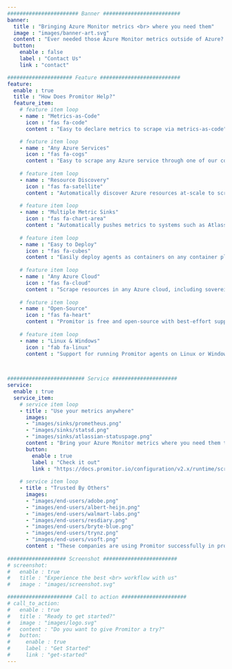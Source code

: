 ```yaml
---
####################### Banner #########################
banner:
  title : "Bringing Azure Monitor metrics <br> where you need them"
  image : "images/banner-art.svg"
  content : "Ever needed those Azure Monitor metrics outside of Azure? We are here to help."
  button:
    enable : false
    label : "Contact Us"
    link : "contact"

##################### Feature ##########################
feature:
  enable : true
  title : "How Does Promitor Help?"
  feature_item:
    # feature item loop
    - name : "Metrics-as-Code"
      icon : "fas fa-code"
      content : "Easy to declare metrics to scrape via metrics-as-code"

    # feature item loop
    - name : "Any Azure Services"
      icon : "fas fa-cogs"
      content : "Easy to scrape any Azure service through one of our convenient scrapers or our Generic scraper."
      
    # feature item loop
    - name : "Resource Discovery"
      icon : "fas fa-satellite"
      content : "Automatically discover Azure resources at-scale to scrape metrics for in your Azure subscriptions"
      
    # feature item loop
    - name : "Multiple Metric Sinks"
      icon : "fas fa-chart-area"
      content : "Automatically pushes metrics to systems such as Atlassian Statuspage, Prometheus and StatsD"
      
    # feature item loop
    - name : "Easy to Deploy"
      icon : "fas fa-cubes"
      content : "Easily deploy agents as containers on any container platform, but optimized for Kubernetes"
      
    # feature item loop
    - name : "Any Azure Cloud"
      icon : "fas fa-cloud"
      content : "Scrape resources in any Azure cloud, including sovereign clouds<br/>*(US Gov, Germany, China)*"
      
    # feature item loop
    - name : "Open-Source"
      icon : "fas fa-heart"
      content : "Promitor is free and open-source with best-effort support"
      
    # feature item loop
    - name : "Linux & Windows"
      icon : "fab fa-linux"
      content : "Support for running Promitor agents on Linux or Windows"
      


######################### Service #####################
service:
  enable : true
  service_item:
    # service item loop
    - title : "Use your metrics anywhere"
      images:
      - "images/sinks/prometheus.png"
      - "images/sinks/statsd.png"
      - "images/sinks/atlassian-statuspage.png"
      content : "Bring your Azure Monitor metrics where you need them the most, without all the friction. Easily configure what metrics you need and send them to one or more of our metric sinks in minutes.<br/><br/>Not seeing what you need? [Let us know](https://github.com/tomkerkhove/promitor/issues/new)!"
      button:
        enable : true
        label : "Check it out"
        link : "https://docs.promitor.io/configuration/v2.x/runtime/scraper#metric-sinks"
        
    # service item loop
    - title : "Trusted By Others"
      images:
      - "images/end-users/adobe.png"
      - "images/end-users/albert-heijn.png"
      - "images/end-users/walmart-labs.png"
      - "images/end-users/resdiary.png"
      - "images/end-users/bryte-blue.png"
      - "images/end-users/trynz.png"
      - "images/end-users/vsoft.png"
      content : "These companies are using Promitor successfully in production to bring their metrics where they need them."
        
################### Screenshot ########################
# screenshot:
#   enable : true
#   title : "Experience the best <br> workflow with us"
#   image : "images/screenshot.svg"

##################### Call to action #####################
# call_to_action:
#   enable : true
#   title : "Ready to get started?"
#   image : "images/logo.svg"
#   content : "Do you want to give Promitor a try?"
#   button:
#     enable : true
#     label : "Get Started"
#     link : "get-started"
---
```

